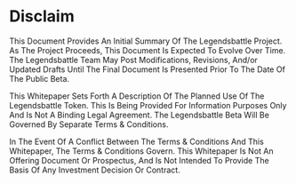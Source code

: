 # Disclaim

This Document Provides An Initial Summary Of The Legendsbattle Project. As The Project Proceeds, This Document Is Expected To Evolve Over Time. The Legendsbattle Team May Post Modifications, Revisions, And/or Updated Drafts Until The Final Document Is Presented Prior To The Date Of The Public Beta.

This Whitepaper Sets Forth A Description Of The Planned Use Of The Legendsbattle Token. This Is Being Provided For Information Purposes Only And Is Not A Binding Legal Agreement. The Legendsbattle Beta Will Be Governed By Separate Terms & Conditions.

In The Event Of A Conflict Between The Terms & Conditions And This Whitepaper, The Terms & Conditions Govern. This Whitepaper Is Not An Offering Document Or Prospectus, And Is Not Intended To Provide The Basis Of Any Investment Decision Or Contract.

